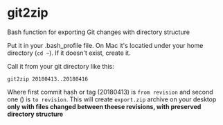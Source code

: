 # git2zip
Bash function for exporting Git changes with directory structure

Put it in your .bash_profile file. On Mac it's locatied under your home directory (`cd ~`). If it doesn't exist, create it.

Call it from your git directory like this:

```
git2zip 20180413..20180416
```

Where first commit hash or tag (20180413) is `from revision` and second one () is `to revision`.
This will create `export.zip` archive on your desktop **only with files changed between theese revisions, with preserved directory structure**
